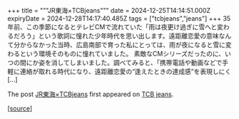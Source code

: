 +++
title = """JR東海×TCBjeans"""
date = 2024-12-25T14:14:51.000Z
expiryDate = 2024-12-28T14:17:40.485Z
tags = ["tcbjeans","jeans"]
+++
35年前、この季節になるとテレビCMで流れていた「雨は夜更け過ぎに雪へと変わるだろう」という歌詞に憧れた少年時代を思い出します。遠距離恋愛の意味なんて分からなかった当時、広島南部で育った私にとっては、雨が夜になると雪に変わるという環境そのものに憧れていました。 素敵なCMシリーズだったのに、いつの間にか姿を消してしまいました。調べてみると、「携帯電話や動画などで手軽に連絡が取れる時代になり、遠距離恋愛の“逢えたときの達成感”を表現しにく \[…\]

The post [JR東海×TCBjeans](http://tcbjeans.com/2024/12/25/50543) first appeared on [TCB jeans](http://tcbjeans.com).

[[source]](http://tcbjeans.com/2024/12/25/50543)
